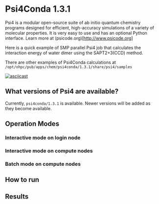 # Psi4Conda 1.3.1

Psi4 is a modular open-source suite of ab initio quantum chemistry programs designed for efficient,
high-accuracy simulations of a variety of molecular properties. It is very easy to use and has an
optional Python interface. Learn more at (psicode.org)[http://www.psicode.org]

Here is a quick example of SMP parallel Psi4 job that calculates the interaction energy of water
dimer using the SAPT2+3(CCD) method.

There are other examples of Psi4Conda calculations at
`/opt/ohpc/pub/apps/chem/psi4conda/1.3.1/share/psi4/samples`

[![asciicast](https://asciinema.org/a/250337.svg)](https://asciinema.org/a/250337?t=4)

## What versions of Psi4 are available?

Currently, `psi4conda/1.3.1` is available. Newer versions will be added as they become available.
  
## Operation Modes
### Interactive mode on login node

### Interactive mode on compute nodes

### Batch mode on compute nodes


## How to run

## Results

